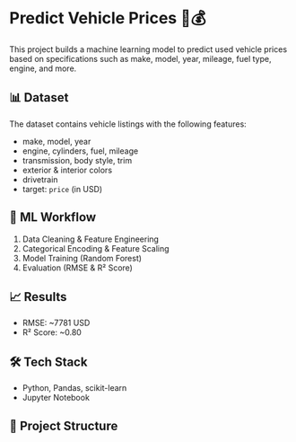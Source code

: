 # Predict Vehicle Prices 🚗💰

This project builds a machine learning model to predict used vehicle prices based on specifications such as make, model, year, mileage, fuel type, engine, and more.

## 📊 Dataset
The dataset contains vehicle listings with the following features:
- make, model, year
- engine, cylinders, fuel, mileage
- transmission, body style, trim
- exterior & interior colors
- drivetrain
- target: `price` (in USD)

## 🧠 ML Workflow
1. Data Cleaning & Feature Engineering
2. Categorical Encoding & Feature Scaling
3. Model Training (Random Forest)
4. Evaluation (RMSE & R² Score)

## 📈 Results
- RMSE: ~7781 USD
- R² Score: ~0.80

## 🛠 Tech Stack
- Python, Pandas, scikit-learn
- Jupyter Notebook

## 📁 Project Structure
